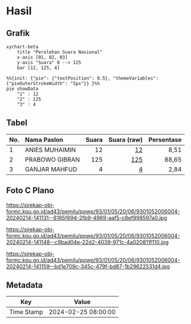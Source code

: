# Hasil

## Grafik

```mermaid
xychart-beta
    title "Perolehan Suara Nasional"
    x-axis [01, 02, 03]
    y-axis "Suara" 0 --> 125
    bar [12, 125, 4]
```

```mermaid
%%{init: {"pie": {"textPosition": 0.5}, "themeVariables": {"pieOuterStrokeWidth": "5px"}} }%%
pie showData
    "1" : 12
    "2" : 125
    "3" : 4
```

## Tabel

| No. | Nama Paslon    | Suara | Suara (raw) | Persentase |
|:--- |:-------------- | -----:| -----------:| ----------:|
| 1   | ANIES MUHAIMIN | 12    | [12][p-1]   | 8,51       |
| 2   | PRABOWO GIBRAN | 125   | [125][p-2]  | 88,65      |
| 3   | GANJAR MAHFUD  | 4     | [4][p-3]    | 2,84       |


[p-1]: https://github.com/gigit-pemilu/pemilu-2024/blob/main/pilpres/hitung-suara/sub/93-papua-selatan/sub/01-merauke/sub/05-semangga/sub/2006-kuper/sub/004-tps/sub/paslon-1.txt
[p-2]: https://github.com/gigit-pemilu/pemilu-2024/blob/main/pilpres/hitung-suara/sub/93-papua-selatan/sub/01-merauke/sub/05-semangga/sub/2006-kuper/sub/004-tps/sub/paslon-2.txt
[p-3]: https://github.com/gigit-pemilu/pemilu-2024/blob/main/pilpres/hitung-suara/sub/93-papua-selatan/sub/01-merauke/sub/05-semangga/sub/2006-kuper/sub/004-tps/sub/paslon-3.txt

## Foto C Plano

https://sirekap-obj-formc.kpu.go.id/ad43/pemilu/ppwp/93/01/05/20/06/9301052006004-20240214-141131--8185f894-2fb9-4989-aaf5-c8ef998597a0.jpg

https://sirekap-obj-formc.kpu.go.id/ad43/pemilu/ppwp/93/01/05/20/06/9301052006004-20240214-141148--c9bad04e-22d2-4039-971c-4a020811f110.jpg

https://sirekap-obj-formc.kpu.go.id/ad43/pemilu/ppwp/93/01/05/20/06/9301052006004-20240214-141159--bd1e709c-345c-479f-bd87-1b29622531d4.jpg


## Metadata

| Key        | Value               |
| ---------- | ------------------- |
| Time Stamp | 2024-02-25 08:00:00 |



